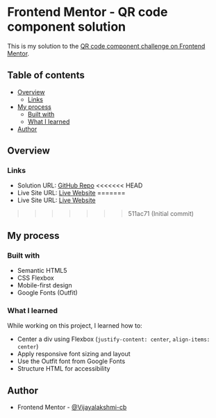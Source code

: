 # Frontend Mentor - QR code component solution

This is my solution to the [QR code component challenge on Frontend Mentor](https://www.frontendmentor.io/challenges/fem-qr-code-iux_sIO_H).

## Table of contents

- [Overview](#overview)
  - [Links](#links)
- [My process](#my-process)
  - [Built with](#built-with)
  - [What I learned](#what-i-learned)
- [Author](#author)

## Overview

### Links

- Solution URL: [GitHub Repo](https://github.com/Vijayalakshmi-cb/fem-qr-code)
<<<<<<< HEAD
- Live Site URL: [Live Website](https://Vijayalakshmi-cb.github.io/fem-qr-code/)
=======
- Live Site URL: [Live Website](https://Vijayalakshmi-cb.github.io/fem-qr-code)
>>>>>>> 511ac71 (Initial commit)

## My process

### Built with

- Semantic HTML5
- CSS Flexbox
- Mobile-first design
- Google Fonts (Outfit)

### What I learned

While working on this project, I learned how to:
- Center a div using Flexbox (`justify-content: center`, `align-items: center`)
- Apply responsive font sizing and layout
- Use the Outfit font from Google Fonts
- Structure HTML for accessibility

## Author

- Frontend Mentor - [@Vijayalakshmi-cb](https://www.frontendmentor.io/profile/Vijayalakshmi-cb)
